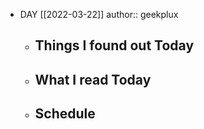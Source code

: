 - DAY [[2022-03-22]]
  author:: geekplux
	- ## Things I found out Today
	- ## What I read Today
	- ## Schedule
